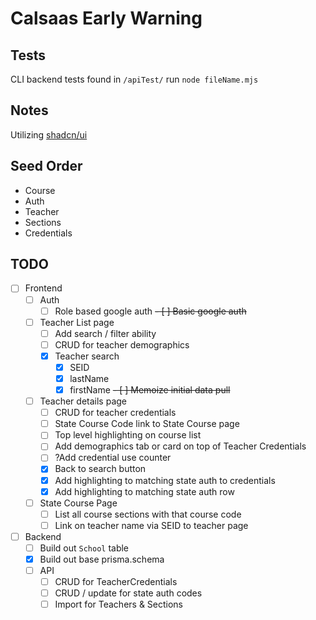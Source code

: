 # Calsaas Early Warning

## Tests

CLI backend tests found in `/apiTest/` 
run `node fileName.mjs` 

## Notes

Utilizing [shadcn/ui](https://ui.shadcn.com/docs/components)

## Seed Order

- Course
- Auth
- Teacher
- Sections
- Credentials

## TODO

- [ ] Frontend
  - [ ] Auth
    - [ ] Role based google auth
    ~~- [ ] Basic google auth~~

  - [ ] Teacher List page
    - [ ] Add search / filter ability
    - [ ] CRUD for teacher demographics
    - [X] Teacher search
      - [X] SEID
      - [X] lastName
      - [X] firstName
    ~~- [ ] Memoize initial data pull~~
  - [ ] Teacher details page
    - [ ] CRUD for teacher credentials
    - [ ] State Course Code link to State Course page
    - [ ] Top level highlighting on course list
    - [ ] Add demographics tab or card on top of Teacher Credentials
    - [ ] ?Add credential use counter
    - [x] Back to search button
    - [x] Add highlighting to matching state auth to credentials
    - [x] Add highlighting to matching state auth row
  - [ ] State Course Page
    - [ ] List all course sections with that course code
    - [ ] Link on teacher name via SEID to teacher page
- [ ] Backend
  - [ ] Build out `School` table
  - [x] Build out base prisma.schema
  - [ ] API
    - [ ] CRUD for TeacherCredentials
    - [ ] CRUD / update for state auth codes
    - [ ] Import for Teachers & Sections